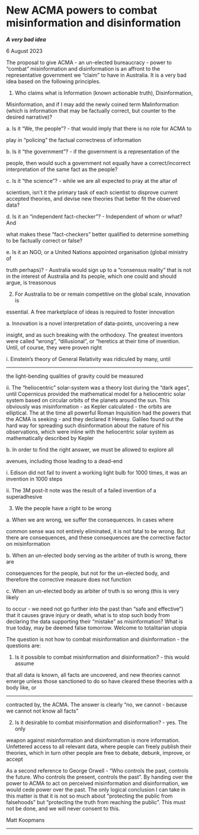 # New ACMA powers to combat misinformation and disinformation

**_A very bad idea_**

6 August 2023

The proposal to give ACMA - an un-elected bureaucracy - power to “combat”
misinformation and disinformation is an affront to the representative government we
“claim” to have in Australia. It is a very bad idea based on the following principles.

1. Who claims what is Information (known actionable truth), Disinformation,

Misinformation, and if I may add the newly coined term Malinformation (which is
information that may be factually correct, but counter to the desired narrative)?

a. Is it “We, the people”? - that would imply that there is no role for ACMA to

play in “policing” the factual correctness of information

b. Is it “the government”? - if the government is a representation of the

people, then would such a government not equally have a
correct/incorrect interpretation of the same fact as the people?

c. Is it “the science”? - while we are all expected to pray at the altar of

scientism, isn’t it the primary task of each scientist to disprove current
accepted theories, and devise new theories that better fit the observed
data?

d. Is it an “independent fact-checker”? - Independent of whom or what? And

what makes these “fact-checkers” better qualified to determine something
to be factually correct or false?

e. Is it an NGO, or a United Nations appointed organisation (global ministry of

truth perhaps)? - Australia would sign up to a “consensus reality” that is
not in the interest of Australia and its people, which one could and should
argue, is treasonous

2. For Australia to be or remain competitive on the global scale, innovation is

essential. A free marketplace of ideas is required to foster innovation

a. Innovation is a novel interpretation of data-points, uncovering a new

insight, and as such breaking with the orthodoxy. The greatest inventors
were called “wrong”, “dillusional”, or “heretics at their time of invention.
Until, of course, they were proven right

i. Einstein’s theory of General Relativity was ridiculed by many, until


-----

the light-bending qualities of gravity could be measured

ii. The “heliocentric” solar-system was a theory lost during the “dark
ages”, until Copernicus provided the mathematical model for a
heliocentric solar system based on circular orbits of the planets
around the sun. This obviously was misinformation - as Kepler
calculated - the orbits are elliptical. The at the time all powerful
Roman Inquisition had the powers that the ACMA is seeking - and
they declared it Heresy. Galileo found out the hard way for
spreading such disinformation about the nature of his observations,
which were inline with the heliocentric solar system as
mathematically described by Kepler

b. In order to find the right answer, we must be allowed to explore all

avenues, including those leading to a dead-end

i. Edison did not fail to invent a working light bulb for 1000 times, it
was an invention in 1000 steps

ii. The 3M post-it note was the result of a failed invention of a superadhesive

3. We the people have a right to be wrong

a. When we are wrong, we suffer the consequences. In cases where

common sense was not entirely eliminated, it is not fatal to be wrong. But
there are consequences, and these consequences are the corrective factor
on misinformation

b. When an un-elected body serving as the arbiter of truth is wrong, there are

consequences for the people, but not for the un-elected body, and
therefore the corrective measure does not function

c. When an un-elected body as arbiter of truth is so wrong (this is very likely

to occur - we need not go further into the past than “safe and effective”)
that it causes grave injury or death, what is to stop such body from
declaring the data supporting their “mistake” as misinformation? What is
true today, may be deemed false tomorrow. Welcome to totalitarian utopia

The question is not how to combat misinformation and disinformation - the questions
are:

1. Is it possible to combat misinformation and disinformation? - this would assume

that all data is known, all facts are uncovered, and new theories cannot emerge
unless those sanctioned to do so have cleared these theories with a body like, or


-----

contracted by, the ACMA. The answer is clearly “no, we cannot - because we
cannot not know all facts”

2. Is it desirable to combat misinformation and disinformation? - yes. The only

weapon against misinformation and disinformation is more information.
Unfettered access to all relevant data, where people can freely publish their
theories, which in turn other people are free to debate, debunk, improve, or accept

As a second reference to George Orwell - “Who controls the past, controls the future.
Who controls the present, controls the past”. By handing over the power to ACMA to act
on perceived misinformation and disinformation, we would cede power over the past.
The only logical conclusion I can take in this matter is that it is not so much about
“protecting the public from falsehoods” but “protecting the truth from reaching the
public”. This must not be done, and we will never consent to this.

Matt Koopmans


-----

